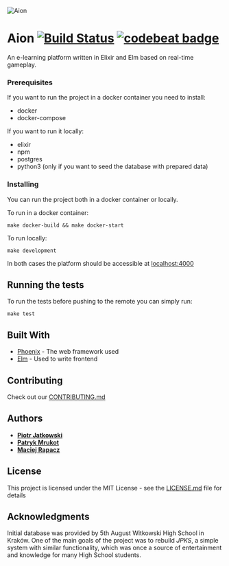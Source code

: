 ![Aion](https://user-images.githubusercontent.com/15965147/28745968-d496ca7a-7483-11e7-9b59-659100df5ba8.png)


# Aion [![Build Status](https://travis-ci.org/forcecraft/aion.svg?branch=master)](https://travis-ci.org/forcecraft/aion) [![codebeat badge](https://codebeat.co/badges/6295caf3-edc7-4eba-926a-cfdb51dbe1eb)](https://codebeat.co/projects/github-com-forcecraft-aion-master)

An e-learning platform written in Elixir and Elm based on real-time gameplay.

### Prerequisites

If you want to run the project in a docker container you need to install:
- docker
- docker-compose

If you want to run it locally:
- elixir
- npm
- postgres
- python3 (only if you want to seed the database with prepared data)

### Installing

You can run the project both in a docker container or locally.

To run in a docker container:

```
make docker-build && make docker-start
```

To run locally:

```
make development
```

In both cases the platform should be accessible at [localhost:4000](localhost:4000)

## Running the tests

To run the tests before pushing to the remote you can simply run:

```
make test
```


## Built With

* [Phoenix](http://www.phoenixframework.org/) - The web framework used
* [Elm](http://elm-lang.org/) - Used to write frontend

## Contributing

Check out our [CONTRIBUTING.md](CONTRIBUTING.md)

## Authors

* **[Piotr Jatkowski](http://github.com/jtkpiotr)**
* **[Patryk Mrukot](http://github.com/pmrukot)**
* **[Maciej Rapacz](http://github.com/mrapacz)**

## License

This project is licensed under the MIT License - see the [LICENSE.md](LICENSE.md) file for details

## Acknowledgments

Initial database was provided by 5th August Witkowski High School in Kraków. One of the main goals of the project was
to rebuild *JPKS*, a simple system with similar functionality, which was once a source of entertainment and knowledge
for many High School students.
